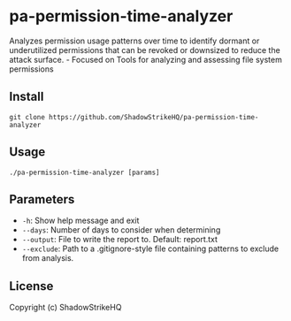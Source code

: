 # pa-permission-time-analyzer
Analyzes permission usage patterns over time to identify dormant or underutilized permissions that can be revoked or downsized to reduce the attack surface. - Focused on Tools for analyzing and assessing file system permissions

## Install
`git clone https://github.com/ShadowStrikeHQ/pa-permission-time-analyzer`

## Usage
`./pa-permission-time-analyzer [params]`

## Parameters
- `-h`: Show help message and exit
- `--days`: Number of days to consider when determining 
- `--output`: File to write the report to. Default: report.txt
- `--exclude`: Path to a .gitignore-style file containing patterns to exclude from analysis.

## License
Copyright (c) ShadowStrikeHQ
